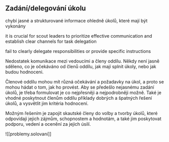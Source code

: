 ## Zadání/delegování úkolu
chybí jasné a strukturované informace ohledně úkolů, které mají být vykonány

it is crucial for scout leaders to prioritize effective communication and establish clear channels for task delegation

fail to clearly delegate responsibilities or provide specific instructions

Nedostatek komunikace mezi vedoucími a členy oddílu. Někdy není jasně sděleno, co je očekáváno od členů oddílu, jak mají splnit úkoly, nebo jak budou hodnoceni.

Členové oddílu mohou mít různá očekávání a požadavky na úkol, a proto se mohou hádat o tom, jak ho provést. Aby se předešlo nejasnému zadání úkolů, je třeba formulovat je co nejpřesněji a nejpodrobněji možně. Také je vhodné poskytnout členům oddílu příklady dobrých a špatných řešení úkolů, a vysvětlit jim kritéria hodnocení.

Možným řešením je zapojit skautské členy do volby a tvorby úkolů, které odpovídají jejich zájmům, schopnostem a hodnotám, a také jim poskytovat podporu, vedení a ocenění za jejich úsilí.

![[problemy.solovani]]